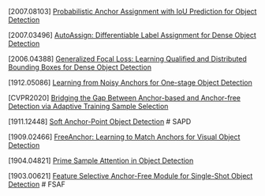 [2007.08103] [Probabilistic Anchor Assignment with IoU
Prediction for Object Detection](https://arxiv.org/abs/2007.08103)

[2007.03496] [AutoAssign: Differentiable Label Assignment for Dense Object Detection
](https://arxiv.org/abs/2007.03496)

[2006.04388] [Generalized Focal Loss: Learning Qualified and Distributed Bounding Boxes for Dense Object Detection](https://arxiv.org/abs/2006.04388)

[1912.05086] [Learning from Noisy Anchors for One-stage Object Detection](https://arxiv.org/abs/1912.05086)

[CVPR2020] [Bridging the Gap Between Anchor-based and Anchor-free Detection via
Adaptive Training Sample Selection](https://arxiv.org/abs/1912.02424)

[1911.12448] [Soft Anchor-Point Object Detection](https://arxiv.org/abs/1911.12448) # SAPD

[1909.02466] [FreeAnchor: Learning to Match Anchors for Visual
Object Detection](https://arxiv.org/abs/1909.02466)

[1904.04821] [Prime Sample Attention in Object Detection](https://arxiv.org/abs/1904.04821)

[1903.00621] [Feature Selective Anchor-Free Module for Single-Shot Object Detection](https://arxiv.org/abs/1903.00621) # FSAF
